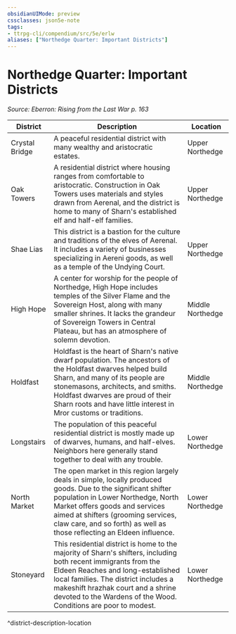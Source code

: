 ```yaml
---
obsidianUIMode: preview
cssclasses: json5e-note
tags:
- ttrpg-cli/compendium/src/5e/erlw
aliases: ["Northedge Quarter: Important Districts"]
---
```

# Northedge Quarter: Important Districts
*Source: Eberron: Rising from the Last War p. 163* 

| District | Description | Location |
|----------|-------------|----------|
| Crystal Bridge | A peaceful residential district with many wealthy and aristocratic estates. | Upper Northedge |
| Oak Towers | A residential district where housing ranges from comfortable to aristocratic. Construction in Oak Towers uses materials and styles drawn from Aerenal, and the district is home to many of Sharn's established elf and half-elf families. | Upper Northedge |
| Shae Lias | This district is a bastion for the culture and traditions of the elves of Aerenal. It includes a variety of businesses specializing in Aereni goods, as well as a temple of the Undying Court. | Upper Northedge |
| High Hope | A center for worship for the people of Northedge, High Hope includes temples of the Silver Flame and the Sovereign Host, along with many smaller shrines. It lacks the grandeur of Sovereign Towers in Central Plateau, but has an atmosphere of solemn devotion. | Middle Northedge |
| Holdfast | Holdfast is the heart of Sharn's native dwarf population. The ancestors of the Holdfast dwarves helped build Sharn, and many of its people are stonemasons, architects, and smiths. Holdfast dwarves are proud of their Sharn roots and have little interest in Mror customs or traditions. | Middle Northedge |
| Longstairs | The population of this peaceful residential district is mostly made up of dwarves, humans, and half-elves. Neighbors here generally stand together to deal with any trouble. | Lower Northedge |
| North Market | The open market in this region largely deals in simple, locally produced goods. Due to the significant shifter population in Lower Northedge, North Market offers goods and services aimed at shifters (grooming services, claw care, and so forth) as well as those reflecting an Eldeen influence. | Lower Northedge |
| Stoneyard | This residential district is home to the majority of Sharn's shifters, including both recent immigrants from the Eldeen Reaches and long-established local families. The district includes a makeshift hrazhak court and a shrine devoted to the Wardens of the Wood. Conditions are poor to modest. | Lower Northedge |
^district-description-location